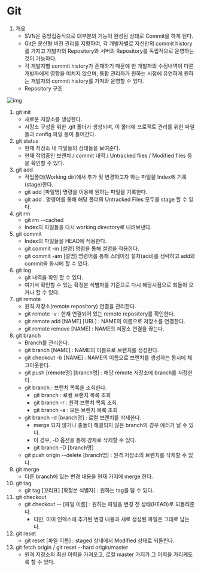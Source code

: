 # Git

1. 개요
   - SVN은 중앙집중식으로 대부분의 기능이 완성된 상태로 Commit을 하게 된다.
   - Git은 분산형 버전 관리를 지향하여, 각 개발자별로 자신만의 commit history를 가지고 개발자의 Repository와 서버의 Repository를 독립적으로 운영하는 것이 가능하다.
   - 각 개발자별 commit history가 존재하기 때문에 한 개발자의 수정내역이 다른 개발자에게 영향을 미치지 않으며, 통합 관리자가 원하는 시점에 유연하게 원하는 개발자의 commit history를 가져와 운영할 수 있다.
   - Repository 구조

![img](https://t1.daumcdn.net/cfile/tistory/99E842355DAFD9FE0C)

1. git init
   - 새로운 저장소를 생성한다.
   - 저장소 구성을 위한 .git 폴더가 생성되며, 이 폴더에 프로젝트 관리를 위한 파일들과 config 파일 등이 들어간다.
2. git status
   - 현재 저장소 내 파일들의 상태들을 보여준다.
   - 현재 작업중인 브랜치 / commit 내역 / Untracked files / Modified files 등을 확인할 수 있다.
3. git add
   - 작업폴더(Working dir)에서 추가 및 변경하고자 하는 파일을 Index에 기록(stage)한다.
   - git add [파일명] 명령을 이용해 원하는 파일을 기록한다.
   - git add . 명령어를 통해 해당 폴더의 Untracked Files 모두를 stage 할 수 있다.
4. git rm
   - git rm --cached
   - Index의 파일들을 다시 working directory로 내려보낸다.
5. git commit
   - Index의 파일들을 HEAD에 적용한다.
   - git commit -m [설명] 명령을 통해 설명을 적용한다.
   - git commit -am [설명] 명령어를 통해 스테이징 절차(add)를 생략하고 add와 commit을 동시에 할 수 있다.
6. git log
   - git 내역을 확인 할 수 있다.
   - 여기서 확인할 수 있는 확정본 식별자를 기준으로 다시 해당시점으로 되돌아 오거나 할 수 있다.
7. git remote
   - 원격 저장소(remote repository) 연결을 관리한다.
   - git remote -v  : 현재 연결되어 있는 remote repository를 확인한다.
   - git remote add [NAME] [URL] : NAME의 이름으로 저장소를 연결한다.
   - git remote remove [NAME] : NAME의 저장소 연결을 끊는다.
8. git branch
   - Branch를 관리한다.
   - git branch [NAME] : NAME의 이름으로 브랜치를 생성한다.
   - git checkout -b [NAME] : NAME의 이름으로 브랜치를 생성하는 동시에 체크아웃한다.
   - git push [remote명] [branch명] : 해당 remote 저장소에 branch를 저장한다.
   - git branch : 브랜치 목록을 조회한다.
     - git branch : 로컬 브랜치 목록 조회
     - git branch -r : 원격 브랜치 목록 조회
     - git branch -a : 모든 브랜치 목록 조회
   - git branch -d [branch명] : 로컬 브랜치를 삭제한다.
     - merge 되지 않거나 충돌이 해결되지 않은 branch의 경우 에러가 날 수 있다.
     - 이 경우, -D 옵션을 통해 강제로 삭제할 수 있다.
     - git branch -D [branch명]
   - git push origin --delete [branch명] : 원격 저장소의 브랜치를 삭제할 수 있다.  
9. git merge
   - 다른 branch에 있는 변경 내용을 현재 가지에 merge 한다.
10. git tag
    - git tag [꼬리표] [확정본 식별자] : 원하는 tag를 달 수 있다.
11. git checkout
    - git checkout -- [파일 이름] : 원하는 파일을 변경 전 상태(HEAD)로 되돌려준다.
      - 다만, 이미 인덱스에 추가된 변경 내용과 새로 생성된 파일은 그대로 남는다.
12. git reset
    - git reset [파일 이름] : staged 상태에서 Modified 상태로 되돌린다.
13. git fetch origin  /  git reset --hard origin/master
    - 원격 저장소의 최신 이력을 가져오고, 로컬 master 가지가 그 이력을 가리케도록 할 수 있다.
